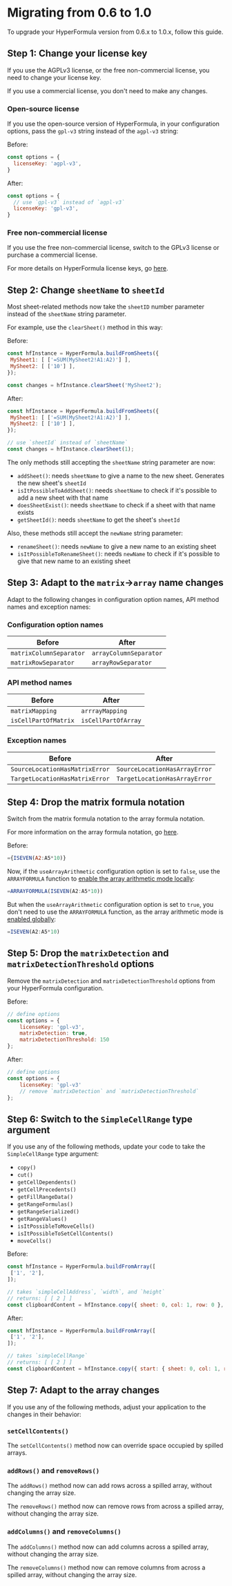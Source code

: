# Migrating from 0.6 to 1.0

To upgrade your HyperFormula version from 0.6.x to 1.0.x, follow this guide.

## Step 1: Change your license key

If you use the AGPLv3 license, or the free non-commercial license, you need to change your license key.

If you use a commercial license, you don't need to make any changes.

### Open-source license

If you use the open-source version of HyperFormula, in your configuration options, pass the `gpl-v3` string instead of the `agpl-v3` string:

Before:
```js
const options = {
  licenseKey: 'agpl-v3',
}
```

After:
```js
const options = {
  // use `gpl-v3` instead of `agpl-v3`
  licenseKey: 'gpl-v3',
}
```

### Free non-commercial license

If you use the free non-commercial license, switch to the GPLv3 license or purchase a commercial license.

For more details on HyperFormula license keys, go [here](license-key.md).

## Step 2: Change `sheetName` to `sheetId`

Most sheet-related methods now take the `sheetID` number parameter instead of the `sheetName` string parameter.

For example, use the `clearSheet()` method in this way:

Before:
```js
const hfInstance = HyperFormula.buildFromSheets({
 MySheet1: [ ['=SUM(MySheet2!A1:A2)'] ],
 MySheet2: [ ['10'] ],
});

const changes = hfInstance.clearSheet('MySheet2');
```

After:
```js
const hfInstance = HyperFormula.buildFromSheets({
 MySheet1: [ ['=SUM(MySheet2!A1:A2)'] ],
 MySheet2: [ ['10'] ],
});

// use `sheetId` instead of `sheetName`
const changes = hfInstance.clearSheet(1);
```

The only methods still accepting the `sheetName` string parameter are now:
- `addSheet()`: needs `sheetName` to give a name to  the new sheet. Generates the new sheet's `sheetId`
- `isItPossibleToAddSheet()`: needs `sheetName` to check if it's possible to add a new sheet with that name
- `doesSheetExist()`: needs `sheetName` to check if a sheet with that name exists
- `getSheetId()`: needs `sheetName` to get the sheet's `sheetId`

Also, these methods still accept the `newName` string parameter:
- `renameSheet()`: needs `newName` to give a new name to an existing sheet
- `isItPossibleToRenameSheet()`: needs `newName` to check if it's possible to give that new name to an existing sheet

## Step 3: Adapt to the `matrix`->`array` name changes

Adapt to the following changes in configuration option names, API method names and exception names:

### Configuration option names

| Before                  | After                    |
|-------------------------|--------------------------|
| `matrixColumnSeparator` | `arrayColumnSeparator`   |
| `matrixRowSeparator`    | `arrayRowSeparator`      |

### API method names

| Before               | After               |
|----------------------|---------------------|
| `matrixMapping`      | `arrrayMapping`     |
| `isCellPartOfMatrix` | `isCellPartOfArray` |

### Exception names

| Before                         | After                         |
|--------------------------------|-------------------------------|
| `SourceLocationHasMatrixError` | `SourceLocationHasArrayError` |
| `TargetLocationHasMatrixError` | `TargetLocationHasArrayError` |


## Step 4: Drop the matrix formula notation

Switch from the matrix formula notation to the array formula notation.

For more information on the array formula notation, go [here](arrays.md).

Before:
```js
={ISEVEN(A2:A5*10)}
```

Now, if the `useArrayArithmetic` configuration option is set to `false`, use the `ARRAYFORMULA` function to [enable the array arithmetic mode locally](arrays.md#enabling-the-array-arithmetic-mode-locally):
```js
=ARRAYFORMULA(ISEVEN(A2:A5*10))
```

But when the `useArrayArithmetic` configuration option is set to `true`, you don't need to use the `ARRAYFORMULA` function, as the array arithmetic mode is [enabled globally](arrays.md#enabling-the-array-arithmetic-mode-globally):
```js
=ISEVEN(A2:A5*10)
```

## Step 5: Drop the `matrixDetection` and `matrixDetectionThreshold` options

Remove the `matrixDetection` and `matrixDetectionThreshold` options from your HyperFormula configuration.

Before:
```js
// define options 
const options = {
    licenseKey: 'gpl-v3',
    matrixDetection: true,
    matrixDetectionThreshold: 150
};
```

After:
```js
// define options 
const options = {
    licenseKey: 'gpl-v3'
    // remove `matrixDetection` and `matrixDetectionThreshold`
};
```

## Step 6: Switch to the `SimpleCellRange` type argument

If you use any of the following methods, update your code to take the `SimpleCellRange` type argument:

- `copy()`
- `cut()`
- `getCellDependents()`
- `getCellPrecedents()`
- `getFillRangeData()`
- `getRangeFormulas()`
- `getRangeSerialized()`
- `getRangeValues()`
- `isItPossibleToMoveCells()`
- `isItPossibleToSetCellContents()`
- `moveCells()`

Before:
```js
const hfInstance = HyperFormula.buildFromArray([
 ['1', '2'],
]);

// takes `simpleCellAddress`, `width`, and `height`
// returns: [ [ 2 ] ]
const clipboardContent = hfInstance.copy({ sheet: 0, col: 1, row: 0 }, 1, 1);
```

After:
```js
const hfInstance = HyperFormula.buildFromArray([
 ['1', '2'],
]);

// takes `simpleCellRange`
// returns: [ [ 2 ] ]
const clipboardContent = hfInstance.copy({ start: { sheet: 0, col: 1, row: 0 }, end: { sheet: 0, col: 1, row: 0 } });
```

## Step 7: Adapt to the array changes

If you use any of the following methods, adjust your application to the changes in their behavior:

### `setCellContents()`
The `setCellContents()` method now can override space occupied by spilled arrays.

### `addRows()` and `removeRows()`
The `addRows()` method now can add rows across a spilled array, without changing the array size.

The `removeRows()` method now can remove rows from across a spilled array, without changing the array size.

### `addColumns()` and `removeColumns()`
The `addColumns()` method now can add columns across a spilled array, without changing the array size.

The `removeColumns()` method now can remove columns from across a spilled array, without changing the array size.
